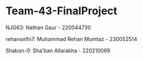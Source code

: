 # Team-43-FinalProject
NJG63: Nathan Gaur - 220044730

rehansethi7: Muhammad Rehan Mumtaz - 230052514

Shaban-0: Sha'ban Allarakha - 220210069
